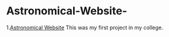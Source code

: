 # Astronomical-Website-
1.[Astronomical Website](https://23Bhupesh.github.io/Astronomical-Website-/)
This was my first project in my college.
